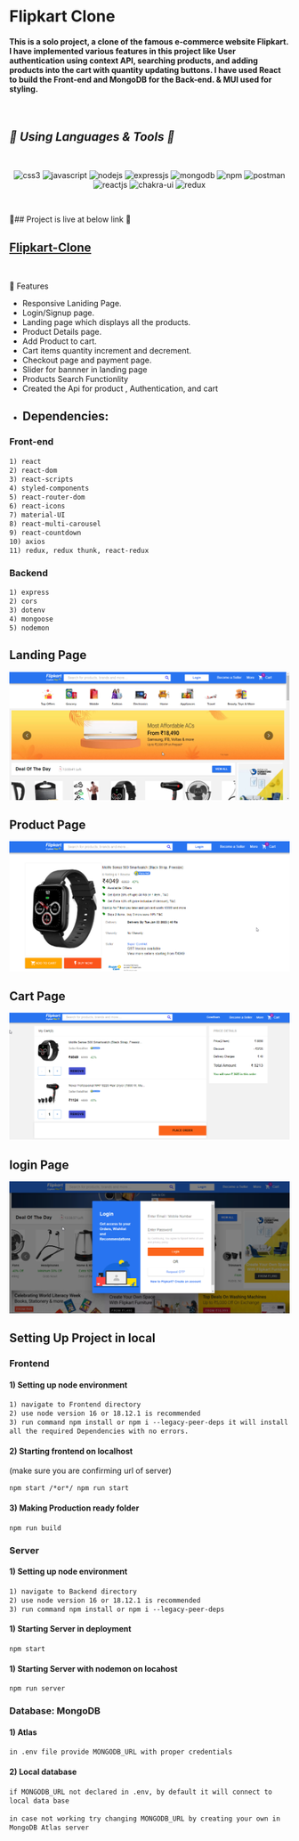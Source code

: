  <h1> Flipkart Clone</h1>
<h4>
This is a solo project, a clone of the famous e-commerce website Flipkart. I have implemented various features in this project like User authentication using context API, searching products, and adding products into the cart with quantity updating buttons. I have used React to build the Front-end and MongoDB for the Back-end. & MUI used for styling.

</h4>
<br/>

<h2><i>🎯 Using Languages & Tools 🧰</i></h2>
<br/>

<p align="center">
    <img src="https://img.shields.io/badge/CSS3-1572B6?style=for-the-badge&logo=css3&logoColor=white" alt="css3" />
    <img src="https://img.shields.io/badge/JavaScript-323330?style=for-the-badge&logo=javascript&logoColor=F7DF1E" alt="javascript" />
    <img src="https://img.shields.io/badge/Node.js-339933?style=for-the-badge&logo=nodedotjs&logoColor=white" alt="nodejs" />
    <img src="https://img.shields.io/badge/Express.js-000000?style=for-the-badge&logo=express&logoColor=white" alt="expressjs" />
    <img src="https://img.shields.io/badge/MongoDB-4EA94B?style=for-the-badge&logo=mongodb&logoColor=white" alt="mongodb" />
    <img src="https://img.shields.io/badge/npm-CB3837?style=for-the-badge&logo=npm&logoColor=white" alt="npm" />
    <img src="https://img.shields.io/badge/Postman-FF6C37?style=for-the-badge&logo=Postman&logoColor=white" alt="postman" />
    <img src="https://img.shields.io/badge/React-20232A?style=for-the-badge&logo=react&logoColor=61DAFB" alt="reactjs" />
   <img src="https://img.shields.io/badge/Chakra%20UI-3bc7bd?style=for-the-badge&logo=chakraui&logoColor=white" alt="chakra-ui" />
   <img src="https://img.shields.io/badge/-Material--UII-blue" alt="redux" />
 </p>
<br>

🎯## Project is live at below link 🔗
<a href="https://filpkart-clone-clientgc.onrender.com/">

<h2>
 Flipkart-Clone
</h2>
 </a>
<br>

🎯 Features

- Responsive Laniding Page.
- Login/Signup page.
- Landing page which displays all the products.
- Product Details page.
- Add Product to cart.
- Cart items quantity increment and decrement.
- Checkout page and payment page.
- Slider for bannner in landing page
- Products Search Functionlity
- Created the Api for product , Authentication, and cart
- ## Dependencies:

### Front-end

    1) react
    2) react-dom
    3) react-scripts
    4) styled-components
    5) react-router-dom
    6) react-icons
    7) material-UI
    8) react-multi-carousel
    9) react-countdown
    10) axios
    11) redux, redux thunk, react-redux

### Backend

    1) express
    2) cors
    3) dotenv
    4) mongoose
    5) nodemon 


## Landing Page

 <img src="/Frontend/public/assets/Fipkartclone.png" alt="Landing Page" />

## Product Page

 <img src="/Frontend/public/assets/FlipkartProductDetail.png" alt="product Page" />

## Cart Page

 <img src="/Frontend/public/assets/FlipkartCartpage.png" alt="checkout Page" />

## login Page

 <img src="/Frontend/public/assets/FlipkartLogin.png" alt="login Page" />




## Setting Up Project in local

### Frontend

#### 1) Setting up node environment

    1) navigate to Frontend directory
    2) use node version 16 or 18.12.1 is recommended
    3) run command npm install or npm i --legacy-peer-deps it will install all the required Dependencies with no errors.

#### 2) Starting frontend on localhost
(make sure you are confirming url of server)

    npm start /*or*/ npm run start

#### 3) Making Production ready folder

    npm run build

### Server

#### 1) Setting up node environment

    1) navigate to Backend directory
    2) use node version 16 or 18.12.1 is recommended
    3) run command npm install or npm i --legacy-peer-deps


#### 1) Starting Server in deployment

    npm start

#### 1) Starting Server with nodemon on locahost

    npm run server

### Database: MongoDB

#### 1) Atlas

    in .env file provide MONGODB_URL with proper credentials

#### 2) Local database

    if MONGODB_URL not declared in .env, by default it will connect to local data base

    in case not working try changing MONGODB_URL by creating your own in MongoDB Atlas server
